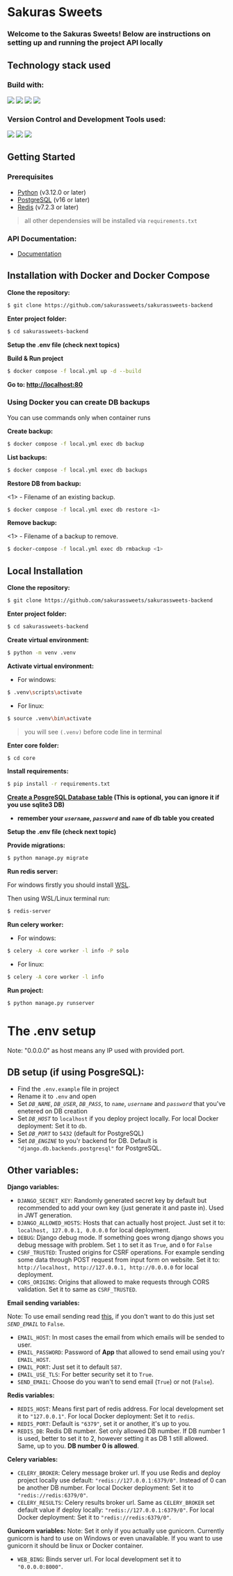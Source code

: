# Sakuras Sweets

<h3>Welcome to the Sakuras Sweets! Below are instructions on setting up and running the project API locally</h3>

## Technology stack used

### Build with:

<img src="https://img.shields.io/badge/Python-244c6f?logo=python&logoColor=white&style=ShieldStyle"> <img src="https://img.shields.io/badge/Django-0c4b33?logo=django&logoColor=white&style=ShieldStyle" />
<img src="https://img.shields.io/badge/Django%20Rest%20Framework-a30000?logo=django&logoColor=white&style=ShieldStyle" /> <img src="https://img.shields.io/badge/Docker-ffffff?logo=docker&logoColor=White&style=ShieldStyle" />

### Version Control and Development Tools used:

<img src="https://img.shields.io/badge/Git-DC4936?logo=git&logoColor=white&style=ShieldStyle" /> <img src="https://img.shields.io/badge/GitHub-1A1C1E?logo=github&logoColor=white&style=ShieldStyle" /> <img src="https://img.shields.io/badge/Visual Studio Code-0C72C5?logo=visual studio code&logoColor=white&style=ShieldStyle" />

## Getting Started

### Prerequisites

- [Python](https://www.python.org/) (v3.12.0 or later)
- [PostgreSQL](https://www.postgresql.org/) (v16 or later)
- [Redis](https://redis.io/) (v7.2.3 or later)

> all other dependensies will be installed via `requirements.txt`

### API Documentation:

- [Documentation](https://github.com/sakurassweets/sakurassweets-backend/tree/main/docs)

## Installation with Docker and Docker Compose

**Clone the repository:**

```bash
$ git clone https://github.com/sakurassweets/sakurassweets-backend
```

**Enter project folder:**

```bash
$ cd sakurassweets-backend
```

**Setup the .env file (check next topics)**

**Build & Run project**

```bash
$ docker compose -f local.yml up -d --build
```

**Go to: [http://localhost:80](http://localhost:80)**

### Using Docker you can create DB backups

You can use commands only when container runs

**Create backup:**

```bash
$ docker compose -f local.yml exec db backup
```

**List backups:**

```bash
$ docker compose -f local.yml exec db backups
```

**Restore DB from backup:**

<1> - Filename of an existing backup.

```bash
$ docker compose -f local.yml exec db restore <1>
```

**Remove backup:**

<1> - Filename of a backup to remove.

```bash
$ docker-compose -f local.yml exec db rmbackup <1>
```

## Local Installation

**Clone the repository:**

```bash
$ git clone https://github.com/sakurassweets/sakurassweets-backend
```

**Enter project folder:**

```bash
$ cd sakurassweets-backend
```

**Create virtual environment:**

```bash
$ python -m venv .venv
```

**Activate virtual environment:**

- For windows:

```bash
$ .venv\scripts\activate
```

- For linux:

```bash
$ source .venv\bin\activate
```

> you will see `(.venv)` before code line in terminal

**Enter core folder:**

```bash
$ cd core
```

**Install requirements:**

```bash
$ pip install -r requirements.txt
```

**[Create a PosgreSQL Database table](https://www.youtube.com/watch?v=oWsAYx2R9RI&ab_channel=Knowledge360) (This is optional, you can ignore it if you use sqlite3 DB)**

- **remember your _`username`_, _`password`_ and _`name`_ of db table you created**

**Setup the .env file (check next topic)**

**Provide migrations:**

```bash
$ python manage.py migrate
```

**Run redis server:**

For windows firstly you should install [WSL](https://learn.microsoft.com/ru-ru/windows/wsl/install).

Then using WSL/Linux terminal run:

```bash
$ redis-server
```

**Run celery worker:**

- For windows:

```bash
$ celery -A core worker -l info -P solo
```

- For linux:

```bash
$ celery -A core worker -l info
```

**Run project:**

```bash
$ python manage.py runserver
```

# The .env setup

Note: "0.0.0.0" as host means any IP used with provided port.

## DB setup (if using PosgreSQL):

- Find the `.env.example` file in project
- Rename it to `.env` and open
- Set _`DB_NAME`_, _`DB_USER`_, _`DB_PASS`_, to _`name`_, _`username`_ and _`password`_ that you've enetered on DB creation
- Set _`DB_HOST`_ to `localhost` if you deploy project locally. For local Docker deployment: Set it to `db`.
- Set _`DB_PORT`_ to `5432` (default for PostgreSQL)
- Set _`DB_ENGINE`_ to you'r backend for DB. Default is `"django.db.backends.postgresql"` for PostgreSQL.

## Other variables:

**Django variables:**

- `DJANGO_SECRET_KEY`: Randomly generated secret key by default but recommended to add your own key (just generate it and paste in). Used in JWT generation.
- `DJANGO_ALLOWED_HOSTS`: Hosts that can actually host project. Just set it to: `localhost, 127.0.0.1, 0.0.0.0` for local deployment.
- `DEBUG`: Django debug mode. If something goes wrong django shows you debug message with problem. Set `1` to set it as `True`, and `0` for `False`
- `CSRF_TRUSTED`: Trusted origins for CSRF operations. For example sending some data through POST request from input form on website. Set it to: `http://localhost, http://127.0.0.1, http://0.0.0.0` for local deployment.
- `CORS_ORIGINS`: Origins that allowed to make requests through CORS validation. Set it to same as `CSRF_TRUSTED`.

**Email sending variables:**

Note: To use email sending read [this](https://reintech.io/blog/setting-up-email-in-django-tutorial), if you don't want to do this just set _`SEND_EMAIL`_ to `False`.

- `EMAIL_HOST`: In most cases the email from which emails will be sended to user.
- `EMAIL_PASSWORD`: Password of **App** that allowed to send email using you'r `EMAIL_HOST`.
- `EMAIL_PORT`: Just set it to default `587`.
- `EMAIL_USE_TLS`: For better security set it to `True`.
- `SEND_EMAIL`: Choose do you wan't to send email (`True`) or not (`False`).

**Redis variables:**

- `REDIS_HOST`: Means first part of redis address. For local development set it to `"127.0.0.1"`. For local Docker deployment: Set it to `redis`.
- `REDIS_PORT`: Default is `"6379"`, set it or another, it's up to you.
- `REDIS_DB`: Redis DB number. Set only allowed DB number. If DB number 1 is used, better to set it to 2, however setting it as DB 1 still allowed. Same, up to you. **DB number 0 is allowed**.

**Celery variables:**

- `CELERY_BROKER`: Celery message broker url. If you use Redis and deploy project locally use default: `"redis://127.0.0.1:6379/0"`. Instead of 0 can be another DB number. For local Docker deployment: Set it to `"redis://redis:6379/0"`.
- `CELERY_RESULTS`: Celery results broker url. Same as `CELERY_BROKER` set default value if deploy locally: `"redis://127.0.0.1:6379/0"`. For local Docker deployment: Set it to `"redis://redis:6379/0"`.

**Gunicorn variables:**
Note: Set it only if you actually use gunicorn. Currently gunicorn is hard to use on Windows or even unavailable. If you want to use gunicorn it should be linux or Docker container.

- `WEB_BING`: Binds server url. For local development set it to `"0.0.0.0:8000"`.
